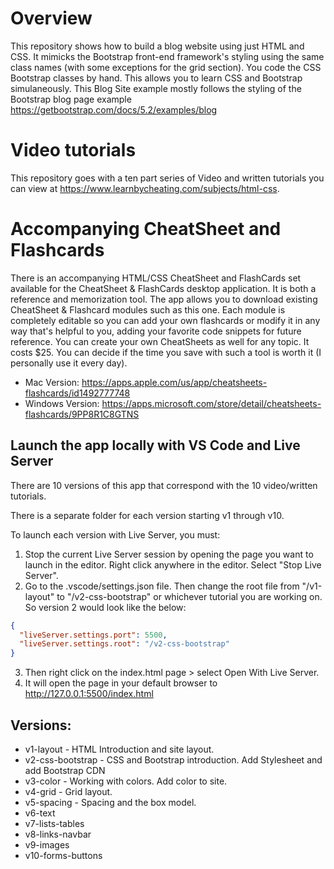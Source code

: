 # Overview
This repository shows how to build a blog website using just HTML and CSS. It mimicks the Bootstrap front-end framework's styling using the same class names (with some exceptions for the grid section). You code the CSS Bootstrap classes by hand. This allows you to learn CSS and Bootstrap simulaneously. This Blog Site example mostly follows the styling of the Bootstrap blog page example https://getbootstrap.com/docs/5.2/examples/blog


# Video tutorials
This repository goes with a ten part series of Video and written tutorials you can view at https://www.learnbycheating.com/subjects/html-css. 


# Accompanying CheatSheet and Flashcards
There is an accompanying HTML/CSS CheatSheet and FlashCards set available for the CheatSheet & FlashCards desktop application. It is both a reference and memorization tool. The app allows you to download existing CheatSheet & Flashcard modules such as this one. Each module is completely editable so you can add your own flashcards or modify it in any way that's helpful to you, adding your favorite code snippets for future reference. You can create your own CheatSheets as well for any topic. It costs $25. You can decide if the time you save with such a tool is worth it (I personally use it every day).
* Mac Version: https://apps.apple.com/us/app/cheatsheets-flashcards/id1492777748
* Windows Version: https://apps.microsoft.com/store/detail/cheatsheets-flashcards/9PP8R1C8GTNS


## Launch the app locally with VS Code and Live Server
There are 10 versions of this app that correspond with the 10 video/written tutorials.

There is a separate folder for each version starting v1 through v10.

To launch each version with Live Server, you must:

1. Stop the current Live Server session by opening the page you want to launch in the editor. Right click anywhere in the editor. Select "Stop Live Server". 
2. Go to the .vscode/settings.json file. Then change the root file from "/v1-layout" to "/v2-css-bootstrap" or whichever tutorial you are working on. So version 2 would look like the below: 

``` json
{
  "liveServer.settings.port": 5500,
  "liveServer.settings.root": "/v2-css-bootstrap"
}
```

3. Then right click on the index.html page > select Open With Live Server.
4. It will open the page in your default browser to http://127.0.0.1:5500/index.html


## Versions:
- v1-layout - HTML Introduction and site layout.
- v2-css-bootstrap - CSS and Bootstrap introduction. Add Stylesheet and add Bootstrap CDN
- v3-color - Working with colors. Add color to site.
- v4-grid - Grid layout.
- v5-spacing - Spacing and the box model.
- v6-text
- v7-lists-tables
- v8-links-navbar
- v9-images
- v10-forms-buttons

